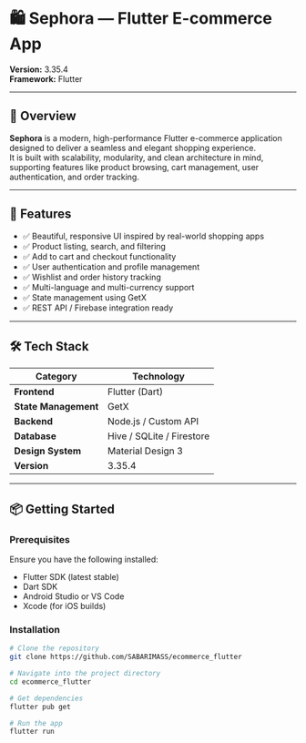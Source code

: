 # 🛍️ Sephora — Flutter E-commerce App  

**Version:** 3.35.4  
**Framework:** Flutter  

---

## 🚀 Overview  
**Sephora** is a modern, high-performance Flutter e-commerce application designed to deliver a seamless and elegant shopping experience.  
It is built with scalability, modularity, and clean architecture in mind, supporting features like product browsing, cart management, user authentication, and order tracking.  

---

## 🧩 Features  

- ✅ Beautiful, responsive UI inspired by real-world shopping apps  
- ✅ Product listing, search, and filtering  
- ✅ Add to cart and checkout functionality  
- ✅ User authentication and profile management  
- ✅ Wishlist and order history tracking  
- ✅ Multi-language and multi-currency support
- ✅ State management using GetX  
- ✅ REST API / Firebase integration ready  

---

## 🛠️ Tech Stack  

| Category | Technology |
|-----------|-------------|
| **Frontend** | Flutter (Dart) |
| **State Management** | GetX 
| **Backend** | Node.js / Custom API |
| **Database** | Hive / SQLite / Firestore |
| **Design System** | Material Design 3 |
| **Version** | 3.35.4 |

---

## 📦 Getting Started  

### Prerequisites  
Ensure you have the following installed:  
- Flutter SDK (latest stable)  
- Dart SDK  
- Android Studio or VS Code  
- Xcode (for iOS builds)  

### Installation  
```bash
# Clone the repository
git clone https://github.com/SABARIMASS/ecommerce_flutter

# Navigate into the project directory
cd ecommerce_flutter

# Get dependencies
flutter pub get

# Run the app
flutter run
